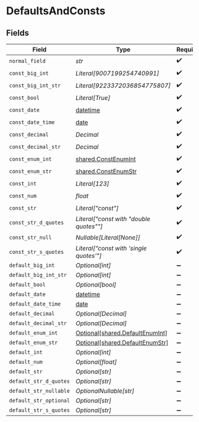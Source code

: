 # DefaultsAndConsts


## Fields

| Field                                                                        | Type                                                                         | Required                                                                     | Description                                                                  | Example                                                                      |
| ---------------------------------------------------------------------------- | ---------------------------------------------------------------------------- | ---------------------------------------------------------------------------- | ---------------------------------------------------------------------------- | ---------------------------------------------------------------------------- |
| `normal_field`                                                               | *str*                                                                        | :heavy_check_mark:                                                           | N/A                                                                          | test                                                                         |
| `const_big_int`                                                              | *Literal[9007199254740991]*                                                  | :heavy_check_mark:                                                           | N/A                                                                          |                                                                              |
| `const_big_int_str`                                                          | *Literal[9223372036854775807]*                                               | :heavy_check_mark:                                                           | N/A                                                                          |                                                                              |
| `const_bool`                                                                 | *Literal[True]*                                                              | :heavy_check_mark:                                                           | N/A                                                                          |                                                                              |
| `const_date`                                                                 | [datetime](https://docs.python.org/3/library/datetime.html#datetime-objects) | :heavy_check_mark:                                                           | N/A                                                                          |                                                                              |
| `const_date_time`                                                            | [date](https://docs.python.org/3/library/datetime.html#date-objects)         | :heavy_check_mark:                                                           | N/A                                                                          |                                                                              |
| `const_decimal`                                                              | *Decimal*                                                                    | :heavy_check_mark:                                                           | N/A                                                                          |                                                                              |
| `const_decimal_str`                                                          | *Decimal*                                                                    | :heavy_check_mark:                                                           | N/A                                                                          |                                                                              |
| `const_enum_int`                                                             | [shared.ConstEnumInt](../../models/shared/constenumint.md)                   | :heavy_check_mark:                                                           | N/A                                                                          |                                                                              |
| `const_enum_str`                                                             | [shared.ConstEnumStr](../../models/shared/constenumstr.md)                   | :heavy_check_mark:                                                           | N/A                                                                          |                                                                              |
| `const_int`                                                                  | *Literal[123]*                                                               | :heavy_check_mark:                                                           | N/A                                                                          |                                                                              |
| `const_num`                                                                  | *float*                                                                      | :heavy_check_mark:                                                           | N/A                                                                          |                                                                              |
| `const_str`                                                                  | *Literal["const"]*                                                           | :heavy_check_mark:                                                           | N/A                                                                          |                                                                              |
| `const_str_d_quotes`                                                         | *Literal["const with \"double quotes\""]*                                    | :heavy_check_mark:                                                           | N/A                                                                          |                                                                              |
| `const_str_null`                                                             | *Nullable[Literal[None]]*                                                    | :heavy_check_mark:                                                           | N/A                                                                          |                                                                              |
| `const_str_s_quotes`                                                         | *Literal["const with 'single quotes'"]*                                      | :heavy_check_mark:                                                           | N/A                                                                          |                                                                              |
| `default_big_int`                                                            | *Optional[int]*                                                              | :heavy_minus_sign:                                                           | N/A                                                                          |                                                                              |
| `default_big_int_str`                                                        | *Optional[int]*                                                              | :heavy_minus_sign:                                                           | N/A                                                                          |                                                                              |
| `default_bool`                                                               | *Optional[bool]*                                                             | :heavy_minus_sign:                                                           | N/A                                                                          |                                                                              |
| `default_date`                                                               | [datetime](https://docs.python.org/3/library/datetime.html#datetime-objects) | :heavy_minus_sign:                                                           | N/A                                                                          |                                                                              |
| `default_date_time`                                                          | [date](https://docs.python.org/3/library/datetime.html#date-objects)         | :heavy_minus_sign:                                                           | N/A                                                                          |                                                                              |
| `default_decimal`                                                            | *Optional[Decimal]*                                                          | :heavy_minus_sign:                                                           | N/A                                                                          |                                                                              |
| `default_decimal_str`                                                        | *Optional[Decimal]*                                                          | :heavy_minus_sign:                                                           | N/A                                                                          |                                                                              |
| `default_enum_int`                                                           | [Optional[shared.DefaultEnumInt]](../../models/shared/defaultenumint.md)     | :heavy_minus_sign:                                                           | N/A                                                                          |                                                                              |
| `default_enum_str`                                                           | [Optional[shared.DefaultEnumStr]](../../models/shared/defaultenumstr.md)     | :heavy_minus_sign:                                                           | N/A                                                                          |                                                                              |
| `default_int`                                                                | *Optional[int]*                                                              | :heavy_minus_sign:                                                           | N/A                                                                          |                                                                              |
| `default_num`                                                                | *Optional[float]*                                                            | :heavy_minus_sign:                                                           | N/A                                                                          |                                                                              |
| `default_str`                                                                | *Optional[str]*                                                              | :heavy_minus_sign:                                                           | N/A                                                                          |                                                                              |
| `default_str_d_quotes`                                                       | *Optional[str]*                                                              | :heavy_minus_sign:                                                           | N/A                                                                          |                                                                              |
| `default_str_nullable`                                                       | *OptionalNullable[str]*                                                      | :heavy_minus_sign:                                                           | N/A                                                                          |                                                                              |
| `default_str_optional`                                                       | *Optional[str]*                                                              | :heavy_minus_sign:                                                           | N/A                                                                          |                                                                              |
| `default_str_s_quotes`                                                       | *Optional[str]*                                                              | :heavy_minus_sign:                                                           | N/A                                                                          |                                                                              |